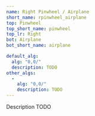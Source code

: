 ```yaml
---
name: Right Pinwheel / Airplane
short_name: rpinwheel_airplane
top: Pinwheel
top_short_name: pinwheel
top_lr: Right
bot: Airplane
bot_short_name: airplane

default_alg:
  alg: "0,0/"
  description: TODO
other_algs:
  -
    alg: "0,0/"
    description: TODO
---
```


Description TODO

